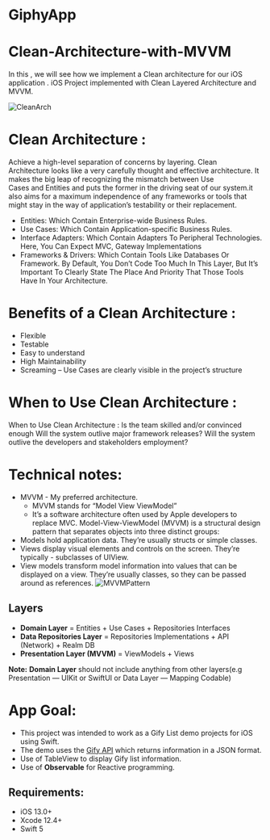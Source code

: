 # GiphyApp

# Clean-Architecture-with-MVVM
In this , we will see how we implement a Clean architecture for our iOS application . 
iOS Project implemented with Clean Layered Architecture and MVVM.

![CleanArch](https://user-images.githubusercontent.com/46462169/151868540-3941aa85-66aa-4f74-85eb-6c0cdcc994fd.png?raw=true "Clean Architecture Layers")


# Clean Architecture :

Achieve a high-level separation of concerns by layering. Clean Architecture looks like a very carefully thought and effective architecture. It makes the big leap of recognizing the mismatch between Use Cases and Entities and puts the former in the driving seat of our system.it also aims for a maximum independence of any frameworks or tools that might stay in the way of application’s testability or their replacement.


* Entities: Which Contain Enterprise-wide Business Rules. 
* Use Cases: Which Contain Application-specific Business Rules. 
* Interface Adapters: Which Contain Adapters To Peripheral Technologies. Here, You Can Expect MVC, Gateway Implementations 
* Frameworks & Drivers: Which Contain Tools Like Databases Or Framework. By Default, You Don’t Code Too Much In This Layer, But It’s Important To Clearly State The Place And Priority That Those Tools Have In Your Architecture.


# Benefits of a Clean Architecture :
- Flexible
- Testable
- Easy to understand
- High Maintainability
- Screaming – Use Cases are clearly visible in the project’s structure

# When to Use Clean Architecture : 

When to Use Clean Architecture :  Is the team skilled and/or convinced enough
Will the system outlive major framework releases?
Will the system outlive the developers and stakeholders employment?

# Technical notes:
- MVVM - My preferred architecture.
    - MVVM stands for “Model View ViewModel”
    - It’s a software architecture often used by Apple developers to replace MVC. Model-View-ViewModel (MVVM) is a structural design pattern that separates objects into three distinct groups:
- Models hold application data. They’re usually structs or simple classes.
- Views display visual elements and controls on the screen. They’re typically - subclasses of UIView.
- View models transform model information into values that can be displayed on a view. They’re usually classes, so they can be passed around as references.
![MVVMPattern](https://user-images.githubusercontent.com/46462169/151869796-e52e3d96-90a4-4349-900e-d7b7cb78bc0f.png)

## Layers
* **Domain Layer** = Entities + Use Cases + Repositories Interfaces
* **Data Repositories Layer** = Repositories Implementations + API (Network) + Realm DB
* **Presentation Layer (MVVM)** = ViewModels + Views

**Note:** **Domain Layer** should not include anything from other layers(e.g Presentation — UIKit or SwiftUI or Data Layer — Mapping Codable)

# App Goal:
* This project was intended to work as a Gify List demo projects for iOS using Swift. 
* The demo uses the [Gify API](https://api.giphy.com) which returns information in a JSON format.
* Use of TableView to display Gify list information.
* Use of **Observable** for Reactive programming.

## Requirements:
* iOS 13.0+
* Xcode 12.4+
* Swift 5
